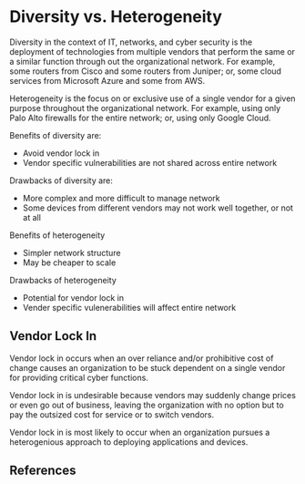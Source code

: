 # Diversity vs. Heterogeneity

Diversity in the context of IT, networks, and cyber security is the deployment of technologies from multiple vendors that perform the same or a similar function through out the organizational network. For example, some routers from Cisco and some routers from Juniper; or, some cloud services from Microsoft Azure and some from AWS.

Heterogeneity is the focus on or exclusive use of a single vendor for a given purpose throughout the organizational network. For example, using only Palo Alto firewalls for the entire network; or, using only Google Cloud.

Benefits of diversity are:

* Avoid vendor lock in
* Vendor specific vulnerabilities are not shared across entire network

Drawbacks of diversity are:

* More complex and more difficult to manage network
* Some devices from different vendors may not work well together, or not at all

Benefits of heterogeneity

* Simpler network structure
* May be cheaper to scale

Drawbacks of heterogeneity

* Potential for vendor lock in
* Vender specific vulenerabilities will affect entire network

## Vendor Lock In

Vendor lock in occurs when an over reliance and/or prohibitive cost of change causes an organization to be stuck dependent on a single vendor for providing critical cyber functions.

Vendor lock in is undesirable because vendors may suddenly change prices or even go out of business, leaving the organization with no option but to pay the outsized cost for service or to switch vendors.

Vendor lock in is most likely to occur when an organization pursues a heterogenious approach to deploying applications and devices.

## References

